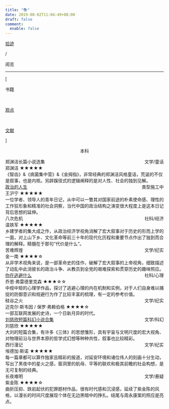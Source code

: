 ```yaml
---
title: "📚"
date: 2019-08-02T11:04:49+08:00
draft: false
comment:
  enable: false
---
```


<div class="nav-tab">
  <a href="../../cages"><p class="not">拾迹</p></a>
  <p class="now">/</p><p class="now">阅览</p>
</div>

---

<div class="nav-tab">
  <p class="bord">[</p>
  <p class="now">书籍</p>&nbsp;
  <a href="../books-view"><p class="not">观点</p></a>&nbsp;
  <a href="../books-wenxian"><p class="not">文献</p></a>
  <p class="bord">]</p>
</div>


<center><p class="tabtag">本科</p></center>

<div class="culture-list" cover-src="" json-src="books.json">
  <div class="media">
    <div class="media-cover" style="background-image:url(https://z1.ax1x.com/2023/11/11/pi8gfje.jpg)"></div>
    <div class="media-meta">
      <div class="media-meta-item title">郑渊洁长篇小说选集<span style="float:right;font-weight:400">文学/童话</span></div>
      <div class="media-meta-item">
        <span class="author">郑渊洁</span>
        <span class="star-score">★★★★★<span class="grey-star"></span></span>
      </div>
      <div class="media-meta-item intro">《智齿》&《病菌集中营》&《金拇指》，非常经典的郑渊洁风格童话，荒诞的不仅是叙事，也是内核。另辟蹊径式的逻辑阐释的是对人性、社会的独到见解。</div>
    </div>
  </div>
  <div class="media">
    <div class="media-cover" style="background-image:url(https://z1.ax1x.com/2023/11/11/pi86a5V.jpg)"></div>
    <div class="media-meta">
      <div class="media-meta-item title"><a href="../../wanghuning/">政治的人生</a><span style="float:right;font-weight:400">类型施工中</span></div>
      <div class="media-meta-item">
        <span class="author">王沪宁</span>
        <span class="star-score">★★★★★<span class="grey-star"></span></span>
      </div>
      <div class="media-meta-item intro">一位学者、领导人的青年日记，从中可以一瞥其对国家前途的朴素使命感、理性的工作狂形象和精准的社会洞察，当代中国的政治结构之演变很大程度上是这本日记背后思想的延伸。</div>
    </div>
  </div>
  <div class="media">
    <div class="media-cover" style="background-image:url(https://z1.ax1x.com/2023/11/11/pi86wCT.jpg)"></div>
    <div class="media-meta">
      <div class="media-meta-item title">八次危机<span style="float:right;font-weight:400">社科/经济</span></div>
      <div class="media-meta-item">
        <span class="author">温铁军</span>
        <span class="star-score">★★★★★<span class="grey-star"></span></span>
      </div>
      <div class="media-meta-item intro">乡建学者的集大成之作，从政治经济学视角消解了宏大叙事对于历史的形而上学的一面，对上山下乡、文化革命等前三十年的现代化历程和重要节点作出了独到而合理的解释。精髓在于那句”代价是什么“。</div>
    </div>
  </div>
  <div class="media">
    <div class="media-cover" style="background-image:url(https://z1.ax1x.com/2023/11/11/pi86UU0.jpg)"></div>
    <div class="media-meta">
      <div class="media-meta-item title">苦难辉煌<span style="float:right;font-weight:400">文学/纪实</span></div>
      <div class="media-meta-item">
        <span class="author">金一南</span>
        <span class="star-score">★★★★<span class="grey-star">☆</span></span>
      </div>
      <div class="media-meta-item intro">从非学术视角来说，是一部革命史的佳作，破解了宏大叙事的上帝视角，细致描述了动乱中此消彼长的政治斗争、从教员到全党的艰难探索和贯穿历史的趣味照应。</div>
    </div>
  </div>
  <div class="media">
    <div class="media-cover" style="background-image:url(https://z1.ax1x.com/2023/11/11/pi86Ybn.jpg)"></div>
    <div class="media-meta">
      <div class="media-meta-item title"><a href="../../taobi/">你在逃避什么</a><span style="float:right;font-weight:400">社科/心理</span></div>
      <div class="media-meta-item">
        <span class="author">乔恩·弗雷德里克森</span>
        <span class="star-score">★★★<span class="grey-star">☆☆</span></span>
      </div>
      <div class="media-meta-item intro">中规中矩的心理学作品，探讨了逃避心理的内在机制和实例，对于人们自身难以捕捉的防御意识和规避行为作了比较丰富的梳理，有一定的参考价值。</div>
    </div>
  </div>
  <div class="media">
    <div class="media-cover" style="background-image:url(https://z1.ax1x.com/2023/11/11/pi86NEq.jpg)"></div>
    <div class="media-meta">
      <div class="media-meta-item title">硅谷之火<span style="float:right;font-weight:400">文学/纪实</span></div>
      <div class="media-meta-item">
        <span class="author">迈克尔·斯韦因 / 保罗·弗赖伯格</span>
        <span class="star-score">★★★★<span class="grey-star">☆</span></span>
      </div>
      <div class="media-meta-item intro">一部互联网发展的史诗，一个日新月异的时代。</div>
    </div>
  </div>
  <div class="media">
    <div class="media-cover" style="background-image:url(https://z1.ax1x.com/2023/11/11/pi86JDs.jpg)"></div>
    <div class="media-meta">
      <div class="media-meta-item title"><a href="../../liucixin/">刘慈欣短篇科幻小说合集</a><span style="float:right;font-weight:400">文学/科幻</span></div>
      <div class="media-meta-item">
        <span class="author">刘慈欣</span>
        <span class="star-score">★★★★★<span class="grey-star"></span></span>
      </div>
      <div class="media-meta-item intro">大刘的短篇合集，有许多《三体》的思想雏形，具有宇宙与文明尺度的宏大视角、对物理前沿与世界本原的哲学式幻想等种种共性，叙事也比较精彩。</div>
    </div>
  </div>
  <div class="media">
    <div class="media-cover" style="background-image:url(https://z1.ax1x.com/2023/11/11/pi86Guj.jpg)"></div>
    <div class="media-meta">
      <div class="media-meta-item title">西行漫记<span style="float:right;font-weight:400">文学/纪实</span></div>
      <div class="media-meta-item">
        <span class="author">埃德加·斯诺</span>
        <span class="star-score">★★★★★<span class="grey-star"></span></span>
      </div>
      <div class="media-meta-item intro">每一篇章都可以算作独家且精彩的报道，对延安环境和诸位伟人的刻画十分生动，写出了黑夜中的星火之感，窑洞里的航母、平等的联欢和极其前瞻的社会构想，是无可复制的经典。</div>
    </div>
  </div>
  <div class="media">
    <div class="media-cover" style="background-image:url(https://z1.ax1x.com/2023/11/11/pi8608U.jpg)"></div>
    <div class="media-meta">
      <div class="media-meta-item title">长夜难明<span style="float:right;font-weight:400">文学/悬疑</span></div>
      <div class="media-meta-item">
        <span class="author">紫金陈</span>
        <span class="star-score">★★★★<span class="grey-star">☆</span></span>
      </div>
      <div class="media-meta-item intro">曲折压抑、跌宕起伏的犯罪题材作品，很有时代感和沉浸感，延续了紫金陈的风格，以漫长的时间尺度展现个体在无边黑暗中的挣扎。结尾与周永康案的照应是亮点。</div>
    </div>
  </div>
</div>

<!-- <div class="culture-list" cover-src="" json-src="books.json">
  <div class="media-3-prime">
    <div class="media-meta-item title">邓小平传1904-1974<span style="float:right;font-weight:400">类型施工中</span></div>
    <div class="media-meta-item">
      <span class="author">作者施工中</span>
      <span class="star-score">★★★★<span class="grey-star">☆</span></span>
    </div>
    <div class="media-meta-item intro">施工中...</div>
  </div>
  <div class="media-3">
    <div class="media-meta-item title">1937，延安对话<span style="float:right;font-weight:400">类型施工中</span></div>
    <div class="media-meta-item">
      <span class="author">作者施工中</span>
      <span class="star-score">★★★★<span class="grey-star">☆</span></span>
    </div>
    <div class="media-meta-item intro">施工中...</div>
  </div>
  <div class="media-3">
    <div class="media-meta-item title">小米创业思考<span style="float:right;font-weight:400">类型施工中</span></div>
    <div class="media-meta-item">
      <span class="author">作者施工中</span>
      <span class="star-score">★★★★<span class="grey-star">☆</span></span>
    </div>
    <div class="media-meta-item intro"></div>
  </div>
  <div class="media-3-prime">
    <div class="media-meta-item title">三体<span style="float:right;font-weight:400">类型施工中</span></div>
    <div class="media-meta-item">
      <span class="author">作者施工中</span>
      <span class="star-score">★★★★★<span class="grey-star"></span></span>
    </div>
    <div class="media-meta-item intro">施工中...</div>
  </div>
  <div class="media-3">
    <div class="media-meta-item title">看世界<span style="float:right;font-weight:400">类型施工中</span></div>
    <div class="media-meta-item">
      <span class="author">作者施工中</span>
      <span class="star-score"><span class="grey-star"></span></span>
    </div>
    <div class="media-meta-item intro">施工中...</div>
  </div>
  <div class="media-3">
    <div class="media-meta-item title">亲历中苏关系<span style="float:right;font-weight:400">类型施工中</span></div>
    <div class="media-meta-item">
      <span class="author">05-06 线上</span>
      <span class="star-score"><span class="grey-star"></span></span>
    </div>
    <div class="media-meta-item intro">中央办公厅翻译组的十年</div>
  </div>
  <div class="media-3-prime">
    <div class="media-meta-item title">之江新语<span style="float:right;font-weight:400">类型施工中</span></div>
    <div class="media-meta-item">
      <span class="author">作者施工中</span>
      <span class="star-score"><span class="grey-star"></span></span>
    </div>
    <div class="media-meta-item intro">施工中...</div>
  </div>
  <div class="media-3">
    <div class="media-meta-item title">蒋勋说文学之美<span style="float:right;font-weight:400">类型施工中</span></div>
    <div class="media-meta-item">
      <span class="author">作者施工中</span>
      <span class="star-score"><span class="grey-star"></span></span>
    </div>
    <div class="media-meta-item intro">施工中...</div>
  </div>
  <div class="media-3">
    <div class="media-meta-item title">带上她的眼睛<span style="float:right;font-weight:400">类型施工中</span></div>
    <div class="media-meta-item">
      <span class="author">05-06 线上</span>
      <span class="star-score"><span class="grey-star"></span></span>
    </div>
    <div class="media-meta-item intro">施工中...</div>
  </div>
  <div class="media-3-prime">
    <div class="media-meta-item title">人工智能简史<span style="float:right;font-weight:400">类型施工中</span></div>
    <div class="media-meta-item">
      <span class="author">作者施工中</span>
      <span class="star-score"><span class="grey-star"></span></span>
    </div>
    <div class="media-meta-item intro">施工中...</div>
  </div>
  <div class="media-3">
    <div class="media-meta-item title">亲密关系<span style="float:right;font-weight:400">类型施工中</span></div>
    <div class="media-meta-item">
      <span class="author">作者施工中</span>
      <span class="star-score"><span class="grey-star"></span></span>
    </div>
    <div class="media-meta-item intro">施工中...</div>
  </div>
  <div class="media-3">
    <div class="media-meta-item title">货币、权力与人<span style="float:right;font-weight:400">类型施工中</span></div>
    <div class="media-meta-item">
      <span class="author">05-06 线上</span>
      <span class="star-score"><span class="grey-star"></span></span>
    </div>
    <div class="media-meta-item intro">全球货币与金融体系的民本主义政治经济学</div>
  </div>
  <div class="media-3-prime">
    <div class="media-meta-item title">韩炳哲作品系列<span style="float:right;font-weight:400">类型施工中</span></div>
    <div class="media-meta-item">
      <span class="author">作者施工中</span>
      <span class="star-score"><span class="grey-star"></span></span>
    </div>
    <div class="media-meta-item intro">施工中...</div>
  </div>
  <div class="media-3">
    <div class="media-meta-item title">全球化与国家竞争<span style="float:right;font-weight:400">类型施工中</span></div>
    <div class="media-meta-item">
      <span class="author">作者施工中</span>
      <span class="star-score"><span class="grey-star"></span></span>
    </div>
    <div class="media-meta-item intro">新兴七国比较研究</div>
  </div>
  <div class="media-3">
    <div class="media-meta-item title">少有人走的路<span style="float:right;font-weight:400">类型施工中</span></div>
    <div class="media-meta-item">
      <span class="author">05-06 线上</span>
      <span class="star-score"><span class="grey-star"></span></span>
    </div>
    <div class="media-meta-item intro">心智成熟的旅程</div>
  </div>
  <div class="media-3-prime">
    <div class="media-meta-item title">大设计<span style="float:right;font-weight:400">类型施工中</span></div>
    <div class="media-meta-item">
      <span class="author">作者施工中</span>
      <span class="star-score"><span class="grey-star"></span></span>
    </div>
    <div class="media-meta-item intro">施工中...</div>
  </div>
  <div class="media-3">
    <div class="media-meta-item title">存在主义咖啡馆<span style="float:right;font-weight:400">类型施工中</span></div>
    <div class="media-meta-item">
      <span class="author">作者施工中</span>
      <span class="star-score"><span class="grey-star"></span></span>
    </div>
    <div class="media-meta-item intro">施工中...</div>
  </div>
  <div class="media-3">
    <div class="media-meta-item title">镶嵌：社会网与经济行动<span style="float:right;font-weight:400">类型施工中</span></div>
    <div class="media-meta-item">
      <span class="author">05-06 线上</span>
      <span class="star-score"><span class="grey-star"></span></span>
    </div>
    <div class="media-meta-item intro">施工中...</div>
  </div>
  <div class="media-3-prime">
    <div class="media-meta-item title">创新者的窘境<span style="float:right;font-weight:400">类型施工中</span></div>
    <div class="media-meta-item">
      <span class="author">作者施工中</span>
      <span class="star-score"><span class="grey-star"></span></span>
    </div>
    <div class="media-meta-item intro">施工中...</div>
  </div>
  <div class="media-3">
    <div class="media-meta-item title">今日简史<span style="float:right;font-weight:400">类型施工中</span></div>
    <div class="media-meta-item">
      <span class="author">作者施工中</span>
      <span class="star-score"><span class="grey-star"></span></span>
    </div>
    <div class="media-meta-item intro">施工中...</div>
  </div>
  <div class="media-3">
    <div class="media-meta-item title">博尔赫斯全集<span style="float:right;font-weight:400">类型施工中</span></div>
    <div class="media-meta-item">
      <span class="author">05-06 线上</span>
      <span class="star-score"><span class="grey-star"></span></span>
    </div>
    <div class="media-meta-item intro">施工中...</div>
  </div>
  <div class="media-3-prime">
    <div class="media-meta-item title">刑法学讲义<span style="float:right;font-weight:400">类型施工中</span></div>
    <div class="media-meta-item">
      <span class="author">作者施工中</span>
      <span class="star-score">★★★★<span class="grey-star">☆</span></span>
    </div>
    <div class="media-meta-item intro">施工中...</div>
  </div>
  <div class="media-3">
    <div class="media-meta-item title">告别百年激进<span style="float:right;font-weight:400">类型施工中</span></div>
    <div class="media-meta-item">
      <span class="author">作者施工中</span>
      <span class="star-score"><span class="grey-star"></span></span>
    </div>
    <div class="media-meta-item intro">施工中...</div>
  </div>
  <div class="media-3">
    <div class="media-meta-item title">置身事内：中国政府与经济发展<span style="float:right;font-weight:400">类型施工中</span></div>
    <div class="media-meta-item">
      <span class="author">05-06 线上</span>
      <span class="star-score">★★★★★<span class="grey-star"></span></span>
    </div>
    <div class="media-meta-item intro">施工中...</div>
  </div>
  <div class="media-3-prime">
    <div class="media-meta-item title">可能性的艺术：比较政治学30讲<span style="float:right;font-weight:400">类型施工中</span></div>
    <div class="media-meta-item">
      <span class="author">作者施工中</span>
      <span class="star-score"><span class="grey-star"></span></span>
    </div>
    <div class="media-meta-item intro">施工中...</div>
  </div>
  <div class="media-3">
    <div class="media-meta-item title">蛤蟆先生去看心理医生<span style="float:right;font-weight:400">类型施工中</span></div>
    <div class="media-meta-item">
      <span class="author">作者施工中</span>
      <span class="star-score">★★★<span class="grey-star">☆☆</span></span>
    </div>
    <div class="media-meta-item intro">施工中...</div>
  </div>
  <div class="media-3">
    <div class="media-meta-item title">郑渊洁全集<span style="float:right;font-weight:400">类型施工中</span></div>
    <div class="media-meta-item">
      <span class="author">05-06 线上</span>
      <span class="star-score">★★★★<span class="grey-star">☆</span></span>
    </div>
    <div class="media-meta-item intro">施工中...</div>
  </div>
  <div class="media-3-prime">
    <div class="media-meta-item title">长安的荔枝<span style="float:right;font-weight:400">类型施工中</span></div>
    <div class="media-meta-item">
      <span class="author">作者施工中</span>
      <span class="star-score"><span class="grey-star"></span></span>
    </div>
    <div class="media-meta-item intro">施工中...</div>
  </div>
  <div class="media-3">
    <div class="media-meta-item title">被讨厌的勇气<span style="float:right;font-weight:400">类型施工中</span></div>
    <div class="media-meta-item">
      <span class="author">作者施工中</span>
      <span class="star-score"><span class="grey-star"></span></span>
    </div>
    <div class="media-meta-item intro">施工中...</div>
  </div>
  <div class="media-3">
    <div class="media-meta-item title">窄门<span style="float:right;font-weight:400">类型施工中</span></div>
    <div class="media-meta-item">
      <span class="author">05-06 线上</span>
      <span class="star-score"><span class="grey-star"></span></span>
    </div>
    <div class="media-meta-item intro">施工中...</div>
  </div>
  <div class="media-3-prime">
    <div class="media-meta-item title">朱镕基上海讲话实录<span style="float:right;font-weight:400">类型施工中</span></div>
    <div class="media-meta-item">
      <span class="author">作者施工中</span>
      <span class="star-score"><span class="grey-star"></span></span>
    </div>
    <div class="media-meta-item intro">施工中...</div>
  </div>
  <div class="media-3">
    <div class="media-meta-item title">朱镕基答记者问<span style="float:right;font-weight:400">类型施工中</span></div>
    <div class="media-meta-item">
      <span class="author">作者施工中</span>
      <span class="star-score"><span class="grey-star"></span></span>
    </div>
    <div class="media-meta-item intro">施工中...</div>
  </div>
  <div class="media-3">
    <div class="media-meta-item title">原则<span style="float:right;font-weight:400">类型施工中</span></div>
    <div class="media-meta-item">
      <span class="author">05-06 线上</span>
      <span class="star-score"><span class="grey-star"></span></span>
    </div>
    <div class="media-meta-item intro">施工中...</div>
  </div>
  <div class="media-3-prime">
    <div class="media-meta-item title">漫长的革命<span style="float:right;font-weight:400">类型施工中</span></div>
    <div class="media-meta-item">
      <span class="author">作者施工中</span>
      <span class="star-score"><span class="grey-star"></span></span>
    </div>
    <div class="media-meta-item intro">施工中...</div>
  </div>
  <div class="media-3">
    <div class="media-meta-item title">筚路蓝缕<span style="float:right;font-weight:400">类型施工中</span></div>
    <div class="media-meta-item">
      <span class="author">张国宝 世纪工程决策建设记述</span>
      <span class="star-score">★★★★<span class="grey-star">☆</span></span>
    </div>
    <div class="media-meta-item intro"></div>
  </div>
  <div class="media-3">
    <div class="media-meta-item title">从点子到产品<span style="float:right;font-weight:400">类型施工中</span></div>
    <div class="media-meta-item">
      <span class="author">05-06 线上</span>
      <span class="star-score"><span class="grey-star"></span></span>
    </div>
    <div class="media-meta-item intro">产品经理的价值观与方法论</div>
  </div>
  <div class="media-3-prime">
    <div class="media-meta-item title">产品从0到1<span style="float:right;font-weight:400">类型施工中</span></div>
    <div class="media-meta-item">
      <span class="author">作者施工中</span>
      <span class="star-score"><span class="grey-star"></span></span>
    </div>
    <div class="media-meta-item intro">施工中...</div>
  </div>
  <div class="media-3">
    <div class="media-meta-item title">大目标<span style="float:right;font-weight:400">类型施工中</span></div>
    <div class="media-meta-item">
      <span class="author">作者施工中</span>
      <span class="star-score"><span class="grey-star"></span></span>
    </div>
    <div class="media-meta-item intro">施工中...</div>
  </div>
  <div class="media-3">
    <div class="media-meta-item title">解构现代化<span style="float:right;font-weight:400">类型施工中</span></div>
    <div class="media-meta-item">
      <span class="author">05-06 线上</span>
      <span class="star-score"><span class="grey-star"></span></span>
    </div>
    <div class="media-meta-item intro">施工中...</div>
  </div>
  <div class="media-3-prime">
    <div class="media-meta-item title">说不尽的外交<span style="float:right;font-weight:400">类型施工中</span></div>
    <div class="media-meta-item">
      <span class="author">作者施工中</span>
      <span class="star-score"><span class="grey-star"></span></span>
    </div>
    <div class="media-meta-item intro">施工中...</div>
  </div>
  <div class="media-3">
    <div class="media-meta-item title">毛泽东逝世后的中国<span style="float:right;font-weight:400">类型施工中</span></div>
    <div class="media-meta-item">
      <span class="author">05-06 线上</span>
      <span class="star-score"><span class="grey-star"></span></span>
    </div>
    <div class="media-meta-item intro">施工中...</div>
  </div>
</div>

<center><p class="tabtag">高中</p></center>

<div class="culture-list" cover-src="" json-src="books.json">
  <div class="media">
    <div class="media-cover" style="background-image:url(https://z1.ax1x.com/2023/11/11/pi8gL38.jpg)"></div>
    <div class="media-meta">
      <div class="media-meta-item title">他改变了中国：江泽民传<span style="float:right;font-weight:400">传记</span></div>
      <div class="media-meta-item">
        <span class="author">罗伯特·劳伦斯·库恩</span>
        <span class="star-score">★★★★★<span class="grey-star"></span></span>
      </div>
      <div class="media-meta-item intro">施工中...</div>
    </div>
  </div>
  <div class="media">
    <div class="media-cover" style="background-image:url(https://z1.ax1x.com/2023/11/11/pi8gXjg.jpg)"></div>
    <div class="media-meta">
      <div class="media-meta-item title">邓小平时代<span style="float:right;font-weight:400">传记</span></div>
      <div class="media-meta-item">
        <span class="author">傅高义</span>
        <span class="star-score">★★★★<span class="grey-star">☆</span></span>
      </div>
      <div class="media-meta-item intro">施工中...</div>
    </div>
  </div>
  <div class="media">
    <div class="media-cover" style="background-image:url(https://z1.ax1x.com/2023/11/11/pi82K4x.jpg)"></div>
    <div class="media-meta">
      <div class="media-meta-item title">自由在高处<span style="float:right;font-weight:400">类型施工中</span></div>
      <div class="media-meta-item">
        <span class="author">熊培云</span>
        <span class="star-score">★★★★<span class="grey-star">☆</span></span>
      </div>
      <div class="media-meta-item intro">施工中...</div>
    </div>
  </div>
  <div class="media">
    <div class="media-cover" style="background-image:url(https://z1.ax1x.com/2023/11/12/piGQs1S.jpg)"></div>
    <div class="media-meta">
      <div class="media-meta-item title">人类简史<span style="float:right;font-weight:400">类型施工中</span></div>
      <div class="media-meta-item">
        <span class="author">尤瓦尔·赫拉利</span>
        <span class="star-score">★★★★★<span class="grey-star"></span></span>
      </div>
      <div class="media-meta-item intro">施工中...</div>
    </div>
  </div>
</div>

<div class="culture-list" cover-src="" json-src="books.json">
  <div class="media-3-prime">
    <div class="media-meta-item title">食罪者<span style="float:right;font-weight:400">类型施工中</span></div>
    <div class="media-meta-item">
      <span class="author">宇尘</span>
      <span class="star-score">★★★★<span class="grey-star">☆</span></span>
    </div>
    <div class="media-meta-item intro">施工中...</div>
  </div>
  <div class="media-3">
    <div class="media-meta-item title">毛泽东选集<span style="float:right;font-weight:400">类型施工中</span></div>
    <div class="media-meta-item">
      <span class="author">毛泽东</span>
      <span class="star-score">★★★★<span class="grey-star">☆</span></span>
    </div>
    <div class="media-meta-item intro">施工中...</div>
  </div>
  <div class="media-3">
    <div class="media-meta-item title">乔布斯传<span style="float:right;font-weight:400">类型施工中</span></div>
    <div class="media-meta-item">
      <span class="author">作者施工中</span>
      <span class="star-score">★★★★<span class="grey-star">☆</span></span>
    </div>
    <div class="media-meta-item intro"></div>
  </div>
  <div class="media-3-prime">
    <div class="media-meta-item title">中国历代政治得失<span style="float:right;font-weight:400">类型施工中</span></div>
    <div class="media-meta-item">
      <span class="author">作者施工中</span>
      <span class="star-score">★★★★<span class="grey-star">☆</span></span>
    </div>
    <div class="media-meta-item intro">施工中...</div>
  </div>
  <div class="media-3">
    <div class="media-meta-item title">国史概要<span style="float:right;font-weight:400">类型施工中</span></div>
    <div class="media-meta-item">
      <span class="author">作者施工中</span>
      <span class="star-score">★★★★<span class="grey-star">☆</span></span>
    </div>
    <div class="media-meta-item intro">施工中...</div>
  </div>
  <div class="media-3">
    <div class="media-meta-item title">品中国文人<span style="float:right;font-weight:400">类型施工中</span></div>
    <div class="media-meta-item">
      <span class="author">作者施工中</span>
      <span class="star-score">★★★★<span class="grey-star">☆</span></span>
    </div>
    <div class="media-meta-item intro"></div>
  </div>
  <div class="media-3-prime">
    <div class="media-meta-item title">乌合之众<span style="float:right;font-weight:400">类型施工中</span></div>
    <div class="media-meta-item">
      <span class="author">作者施工中</span>
      <span class="star-score">★★★★<span class="grey-star">☆</span></span>
    </div>
    <div class="media-meta-item intro">施工中...</div>
  </div>
  <div class="media-3">
    <div class="media-meta-item title">娱乐至死<span style="float:right;font-weight:400">类型施工中</span></div>
    <div class="media-meta-item">
      <span class="author">作者施工中</span>
      <span class="star-score">★★★★<span class="grey-star">☆</span></span>
    </div>
    <div class="media-meta-item intro">施工中...</div>
  </div>
  <div class="media-3">
    <div class="media-meta-item title">道德情操论<span style="float:right;font-weight:400">类型施工中</span></div>
    <div class="media-meta-item">
      <span class="author">作者施工中</span>
      <span class="star-score">★★★★<span class="grey-star">☆</span></span>
    </div>
    <div class="media-meta-item intro"></div>
  </div>
  <div class="media-3-prime">
    <div class="media-meta-item title">国富论<span style="float:right;font-weight:400">类型施工中</span></div>
    <div class="media-meta-item">
      <span class="author">作者施工中</span>
      <span class="star-score">★★★★<span class="grey-star">☆</span></span>
    </div>
    <div class="media-meta-item intro">施工中...</div>
  </div>
  <div class="media-3">
    <div class="media-meta-item title">哈利波特<span style="float:right;font-weight:400">类型施工中</span></div>
    <div class="media-meta-item">
      <span class="author">作者施工中</span>
      <span class="star-score">★★★★<span class="grey-star">☆</span></span>
    </div>
    <div class="media-meta-item intro">施工中...</div>
  </div>
  <div class="media-3">
    <div class="media-meta-item title">身份的焦虑<span style="float:right;font-weight:400">类型施工中</span></div>
    <div class="media-meta-item">
      <span class="author">作者施工中</span>
      <span class="star-score">★★★★<span class="grey-star">☆</span></span>
    </div>
    <div class="media-meta-item intro"></div>
  </div>
  <div class="media-3-prime">
    <div class="media-meta-item title">毛泽东年谱<span style="float:right;font-weight:400">类型施工中</span></div>
    <div class="media-meta-item">
      <span class="author">作者施工中</span>
      <span class="star-score">★★★★<span class="grey-star">☆</span></span>
    </div>
    <div class="media-meta-item intro">施工中...</div>
  </div>
  <div class="media-3">
    <div class="media-meta-item title">那不勒斯四部曲<span style="float:right;font-weight:400">类型施工中</span></div>
    <div class="media-meta-item">
      <span class="author">作者施工中</span>
      <span class="star-score">★★★★<span class="grey-star">☆</span></span>
    </div>
    <div class="media-meta-item intro">施工中...</div>
  </div>
  <div class="media-3">
    <div class="media-meta-item title">文化苦旅<span style="float:right;font-weight:400">类型施工中</span></div>
    <div class="media-meta-item">
      <span class="author">作者施工中</span>
      <span class="star-score">★★★★<span class="grey-star">☆</span></span>
    </div>
    <div class="media-meta-item intro"></div>
  </div>
  <div class="media-3-prime">
    <div class="media-meta-item title">木心全集<span style="float:right;font-weight:400">类型施工中</span></div>
    <div class="media-meta-item">
      <span class="author">作者施工中</span>
      <span class="star-score">★★★★<span class="grey-star">☆</span></span>
    </div>
    <div class="media-meta-item intro">施工中...</div>
  </div>
  <div class="media-3">
    <div class="media-meta-item title">资本论<span style="float:right;font-weight:400">类型施工中</span></div>
    <div class="media-meta-item">
      <span class="author">作者施工中</span>
      <span class="star-score">★★★★<span class="grey-star">☆</span></span>
    </div>
    <div class="media-meta-item intro">施工中...</div>
  </div>
  <div class="media-3">
    <div class="media-meta-item title">围城<span style="float:right;font-weight:400">类型施工中</span></div>
    <div class="media-meta-item">
      <span class="author">作者施工中</span>
      <span class="star-score">★★★★<span class="grey-star">☆</span></span>
    </div>
    <div class="media-meta-item intro"></div>
  </div>
  <div class="media-3-prime">
    <div class="media-meta-item title">边城<span style="float:right;font-weight:400">类型施工中</span></div>
    <div class="media-meta-item">
      <span class="author">作者施工中</span>
      <span class="star-score">★★★★<span class="grey-star">☆</span></span>
    </div>
    <div class="media-meta-item intro">施工中...</div>
  </div>
  <div class="media-3">
    <div class="media-meta-item title">政治学通识<span style="float:right;font-weight:400">类型施工中</span></div>
    <div class="media-meta-item">
      <span class="author">作者施工中</span>
      <span class="star-score">★★★★<span class="grey-star">☆</span></span>
    </div>
    <div class="media-meta-item intro">施工中...</div>
  </div>
  <div class="media-3">
    <div class="media-meta-item title">政治哲学<span style="float:right;font-weight:400">类型施工中</span></div>
    <div class="media-meta-item">
      <span class="author">作者施工中</span>
      <span class="star-score">★★★★<span class="grey-star">☆</span></span>
    </div>
    <div class="media-meta-item intro"></div>
  </div>
  <div class="media-3-prime">
    <div class="media-meta-item title">果壳中的宇宙<span style="float:right;font-weight:400">类型施工中</span></div>
    <div class="media-meta-item">
      <span class="author">作者施工中</span>
      <span class="star-score">★★★★<span class="grey-star">☆</span></span>
    </div>
    <div class="media-meta-item intro">施工中...</div>
  </div>
  <div class="media-3">
    <div class="media-meta-item title">时间简史<span style="float:right;font-weight:400">类型施工中</span></div>
    <div class="media-meta-item">
      <span class="author">作者施工中</span>
      <span class="star-score">★★★★<span class="grey-star">☆</span></span>
    </div>
    <div class="media-meta-item intro">施工中...</div>
  </div>
</div>
 -->
<!-- 

<h2>读完</h2>

梦游症调查报告

- 俗世奇人
- 消失在醒来后
- 七天
- 格列佛游记
- 爱的教育
- 平凡的世界
- 昆虫记
- 钢铁是怎样炼成的
- 海底两万里
- 窗边的小豆豆
- 安徒生童话
- 格林童话
- 笑猫日记 系列
- 小王子
- 大鱼之道
- 草房子
- 十月
- 皮皮鲁 魔鬼训练营
- 冒险小虎队 系列 -->